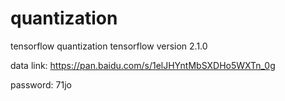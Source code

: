 # quantization
tensorflow quantization
tensorflow version 2.1.0

data link: https://pan.baidu.com/s/1elJHYntMbSXDHo5WXTn_0g

password: 71jo
